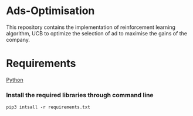 # Ads-Optimisation
This repository contains the implementation of reinforcement learning algorithm, UCB to optimize the selection of ad to maximise the gains of the company.

# Requirements
[Python](https://www.python.org/downloads/)

### Install the required libraries through command line

`pip3 intsall -r requirements.txt`

